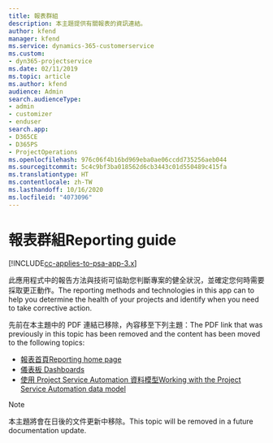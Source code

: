 ```yaml
---
title: 報表群組
description: 本主題提供有關報表的資訊連結。
author: kfend
manager: kfend
ms.service: dynamics-365-customerservice
ms.custom:
- dyn365-projectservice
ms.date: 02/11/2019
ms.topic: article
ms.author: kfend
audience: Admin
search.audienceType:
- admin
- customizer
- enduser
search.app:
- D365CE
- D365PS
- ProjectOperations
ms.openlocfilehash: 976c06f4b16bd969eba0ae06ccdd735256aeb044
ms.sourcegitcommit: 5c4c9bf3ba018562d6cb3443c01d550489c415fa
ms.translationtype: HT
ms.contentlocale: zh-TW
ms.lasthandoff: 10/16/2020
ms.locfileid: "4073096"
---
```

# <a name="reporting-guide"></a><span data-ttu-id="10060-103">報表群組</span><span class="sxs-lookup"><span data-stu-id="10060-103">Reporting guide</span></span>

[!INCLUDE[cc-applies-to-psa-app-3.x](../../includes/cc-applies-to-psa-app-3x.md)]

<span data-ttu-id="10060-104">此應用程式中的報告方法與技術可協助您判斷專案的健全狀況，並確定您何時需要採取更正動作。</span><span class="sxs-lookup"><span data-stu-id="10060-104">The reporting methods and technologies in this app can to help you determine the health of your projects and identify when you need to take corrective action.</span></span> 

<span data-ttu-id="10060-105">先前在本主題中的 PDF 連結已移除，內容移至下列主題：</span><span class="sxs-lookup"><span data-stu-id="10060-105">The PDF link that was previously in this topic has been removed and the content has been moved to the following topics:</span></span>

- [<span data-ttu-id="10060-106">報表首頁</span><span class="sxs-lookup"><span data-stu-id="10060-106">Reporting home page</span></span>](../reports-reporting-dynamics-365-project-service.md)
- [<span data-ttu-id="10060-107">儀表板 </span><span class="sxs-lookup"><span data-stu-id="10060-107">Dashboards</span></span>](../reports-dashboards.md)
- [<span data-ttu-id="10060-108">使用 Project Service Automation 資料模型</span><span class="sxs-lookup"><span data-stu-id="10060-108">Working with the Project Service Automation data model</span></span>](../reports-working-project-service-data-model.md)

> [!NOTE]
> <span data-ttu-id="10060-109">本主題將會在日後的文件更新中移除。</span><span class="sxs-lookup"><span data-stu-id="10060-109">This topic will be removed in a future documentation update.</span></span> 
